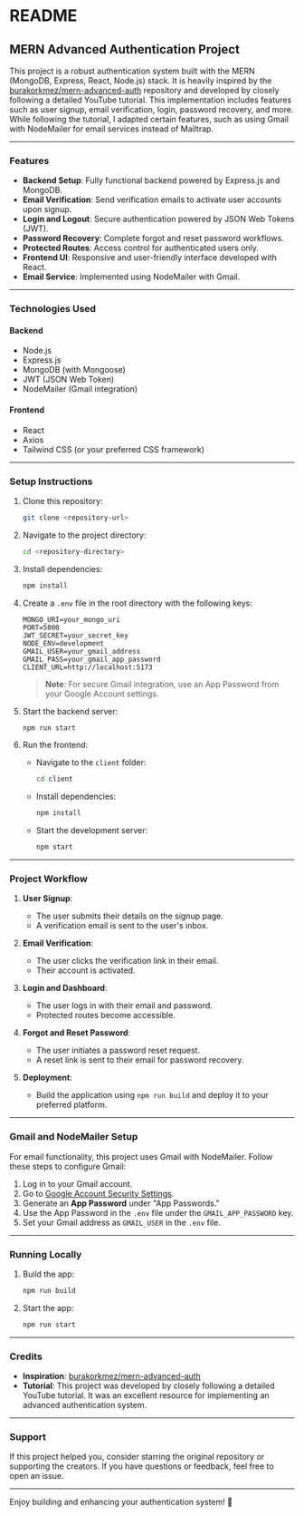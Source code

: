 # README

## MERN Advanced Authentication Project

This project is a robust authentication system built with the MERN (MongoDB, Express, React, Node.js) stack. It is heavily inspired by the [burakorkmez/mern-advanced-auth](https://github.com/burakorkmez/mern-advanced-auth) repository and developed by closely following a detailed YouTube tutorial. This implementation includes features such as user signup, email verification, login, password recovery, and more. While following the tutorial, I adapted certain features, such as using Gmail with NodeMailer for email services instead of Mailtrap.

---

### Features

- **Backend Setup**: Fully functional backend powered by Express.js and MongoDB.
- **Email Verification**: Send verification emails to activate user accounts upon signup.
- **Login and Logout**: Secure authentication powered by JSON Web Tokens (JWT).
- **Password Recovery**: Complete forgot and reset password workflows.
- **Protected Routes**: Access control for authenticated users only.
- **Frontend UI**: Responsive and user-friendly interface developed with React.
- **Email Service**: Implemented using NodeMailer with Gmail.

---

### Technologies Used

#### Backend
- Node.js
- Express.js
- MongoDB (with Mongoose)
- JWT (JSON Web Token)
- NodeMailer (Gmail integration)

#### Frontend
- React
- Axios
- Tailwind CSS (or your preferred CSS framework)

---

### Setup Instructions

1. Clone this repository:
   ```bash
   git clone <repository-url>
   ```

2. Navigate to the project directory:
   ```bash
   cd <repository-directory>
   ```

3. Install dependencies:
   ```bash
   npm install
   ```

4. Create a `.env` file in the root directory with the following keys:
   ```
   MONGO_URI=your_mongo_uri
   PORT=5000
   JWT_SECRET=your_secret_key
   NODE_ENV=development
   GMAIL_USER=your_gmail_address
   GMAIL_PASS=your_gmail_app_password
   CLIENT_URL=http://localhost:5173
   ```

   > **Note**: For secure Gmail integration, use an App Password from your Google Account settings.

5. Start the backend server:
   ```bash
   npm run start
   ```

6. Run the frontend:
   - Navigate to the `client` folder:
     ```bash
     cd client
     ```
   - Install dependencies:
     ```bash
     npm install
     ```
   - Start the development server:
     ```bash
     npm start
     ```

---

### Project Workflow

1. **User Signup**:
   - The user submits their details on the signup page.
   - A verification email is sent to the user's inbox.

2. **Email Verification**:
   - The user clicks the verification link in their email.
   - Their account is activated.

3. **Login and Dashboard**:
   - The user logs in with their email and password.
   - Protected routes become accessible.

4. **Forgot and Reset Password**:
   - The user initiates a password reset request.
   - A reset link is sent to their email for password recovery.

5. **Deployment**:
   - Build the application using `npm run build` and deploy it to your preferred platform.

---

### Gmail and NodeMailer Setup

For email functionality, this project uses Gmail with NodeMailer. Follow these steps to configure Gmail:

1. Log in to your Gmail account.
2. Go to [Google Account Security Settings](https://myaccount.google.com/security).
3. Generate an **App Password** under "App Passwords."
4. Use the App Password in the `.env` file under the `GMAIL_APP_PASSWORD` key.
5. Set your Gmail address as `GMAIL_USER` in the `.env` file.

---

### Running Locally

1. Build the app:
   ```bash
   npm run build
   ```

2. Start the app:
   ```bash
   npm run start
   ```

---

### Credits

- **Inspiration**: [burakorkmez/mern-advanced-auth](https://github.com/burakorkmez/mern-advanced-auth)
- **Tutorial**: This project was developed by closely following a detailed YouTube tutorial. It was an excellent resource for implementing an advanced authentication system.

---

### Support

If this project helped you, consider starring the original repository or supporting the creators. If you have questions or feedback, feel free to open an issue.

---

Enjoy building and enhancing your authentication system! 🚀
